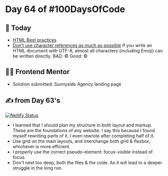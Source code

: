 # Day 64 of #100DaysOfCode

## 📖 Today

- [HTML Best practices](https://github.com/hail2u/html-best-practices)
- [Don’t use character references as much as possible](https://github.com/hail2u/html-best-practices#dont-use-character-references-as-much-as-possible)
 If you write an HTML document with UTF-8, almost all characters (including Emoji) can be written directly.
 BAD: &copy;
 Good: ©

## 👨‍💻 Frontend Mentor

- Solution submitted: Sunnyside Agency landing page

## ✍ from Day 63's

[![Netlify Status](https://api.netlify.com/api/v1/badges/b51e591d-31b3-4846-a5e4-830996a2cfa9/deploy-status)](https://app.netlify.com/sites/devckvargas-sunnyside-2023/deploys)

- I learned that I should plan my structure in both layout and markup. These are the foundations of any website. I say this because I found myself rewriting parts of it. I even rewrote after completing half of it.
- Use grid on the main layouts, and interchange both grid & flexbox, whichever is more efficient.
- I properly use the correct pseudo-element: focus-visible instead of focus.
- Don't nest too deep, both the files & the code. As it will lead to a deeper struggle in the long run.
